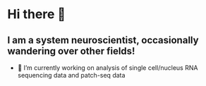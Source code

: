 # Hi there 👋
## I am a system neuroscientist, occasionally wandering over other fields!

- 🔭 I’m currently working on analysis of single cell/nucleus RNA sequencing data and patch-seq data
